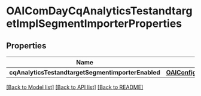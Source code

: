 # OAIComDayCqAnalyticsTestandtargetImplSegmentImporterProperties

## Properties
Name | Type | Description | Notes
------------ | ------------- | ------------- | -------------
**cqAnalyticsTestandtargetSegmentimporterEnabled** | [**OAIConfigNodePropertyBoolean***](OAIConfigNodePropertyBoolean.md) |  | [optional] 

[[Back to Model list]](../README.md#documentation-for-models) [[Back to API list]](../README.md#documentation-for-api-endpoints) [[Back to README]](../README.md)


